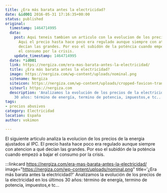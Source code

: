 ```yaml
---
title: ¿Era más barata antes la electricidad?
date: &id001 2016-05-31 17:16:35+00:00
status: published
original:
  timestamp: 1464714995
  data:
    post: Aqui teneis tambien un articulo con la evolucion de los precios de la energia.
      Aqui el precio hasta hace poco era regulado aunque siempre con atencion a qué
      decían las grandes. Por eso el subidón de la poténcia cuando empezó a bajar
      el consumo por la crisis.
    update_timestamp: 1464714995
  date: *id001
  link: https://nergiza.com/era-mas-barata-antes-la-electricidad/
  title: ¿Era más barata antes la electricidad?
  image: https://nergiza.com/wp-content/uploads/nominal.png
  sitename: Nergiza
  siteicon: https://nergiza.com/wp-content/uploads/cropped-favicon-transparente-32x32.png
  siteurl: https://nergiza.com
  description: 'Analizamos la evolución de los precios de la electricidad en los últimos
    30 años: término de energía, termino de potencia, impuestos,e tc...'
tags:
- precios abusivos
category: Electricidad
location: España
author: vokimon

---
```


El siguiente articulo analiza la evolucion de los precios de la energia ajustados al IPC.
El precio hasta hace poco era regulado aunque siempre con atencion a qué decían las grandes.
Por eso el subidón de la poténcia cuando empezó a bajar el consumo por la crisis.

:::linkcard https://nergiza.com/era-mas-barata-antes-la-electricidad/ image="https://nergiza.com/wp-content/uploads/nominal.png" title='¿Era más barata antes la electricidad?'
    Analizamos la evolución de los precios de la electricidad en los últimos 30 años: término de energía, termino de potencia, impuestos,e tc...

